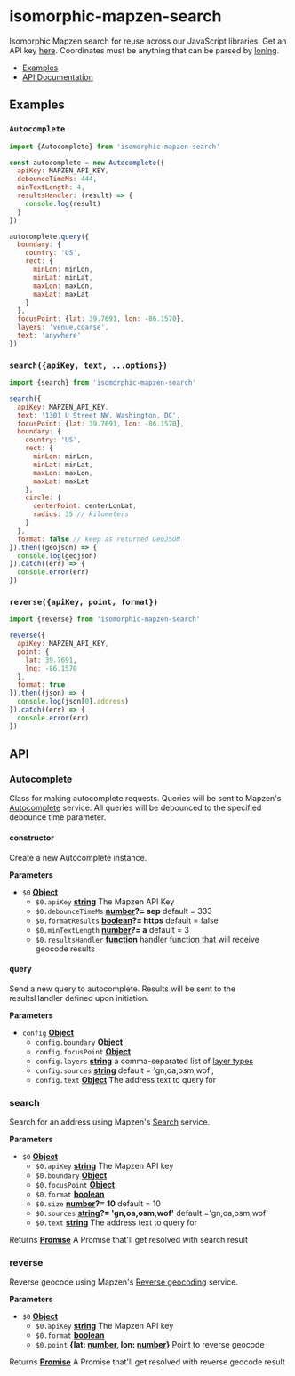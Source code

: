 # isomorphic-mapzen-search

Isomorphic Mapzen search for reuse across our JavaScript libraries. Get an API key [here](https://mapzen.com/developers). Coordinates must be anything that can be parsed by [lonlng](https://github.com/conveyal/lonlng).

-   [Examples](#examples)
-   [API Documentation](#api)

## Examples

### `Autocomplete`

```js
import {Autocomplete} from 'isomorphic-mapzen-search'

const autocomplete = new Autocomplete({
  apiKey: MAPZEN_API_KEY,
  debounceTimeMs: 444,
  minTextLength: 4,
  resultsHandler: (result) => {
    console.log(result)
  }
})

autocomplete.query({
  boundary: {
    country: 'US',
    rect: {
      minLon: minLon,
      minLat: minLat,
      maxLon: maxLon,
      maxLat: maxLat
    }
  },
  focusPoint: {lat: 39.7691, lon: -86.1570},
  layers: 'venue,coarse',
  text: 'anywhere'
})
```

### `search({apiKey, text, ...options})`

```js
import {search} from 'isomorphic-mapzen-search'

search({
  apiKey: MAPZEN_API_KEY,
  text: '1301 U Street NW, Washington, DC',
  focusPoint: {lat: 39.7691, lon: -86.1570},
  boundary: {
    country: 'US',
    rect: {
      minLon: minLon,
      minLat: minLat,
      maxLon: maxLon,
      maxLat: maxLat
    },
    circle: {
      centerPoint: centerLonLat,
      radius: 35 // kilometers
    }
  },
  format: false // keep as returned GeoJSON
}).then((geojson) => {
  console.log(geojson)
}).catch((err) => {
  console.error(err)
})
```

### `reverse({apiKey, point, format})`

```js
import {reverse} from 'isomorphic-mapzen-search'

reverse({
  apiKey: MAPZEN_API_KEY,
  point: {
    lat: 39.7691,
    lng: -86.1570
  },
  format: true
}).then((json) => {
  console.log(json[0].address)
}).catch((err) => {
  console.error(err)
})
```

## API

<!-- Generated by documentation.js. Update this documentation by updating the source code. -->

### Autocomplete

Class for making autocomplete requests.
Queries will be sent to
Mapzen's [Autocomplete](https://mapzen.com/documentation/search/autocomplete/)
service.
All queries will be debounced to the specified debounce time parameter.

#### constructor

Create a new Autocomplete instance.

**Parameters**

-   `$0` **[Object](https://developer.mozilla.org/en-US/docs/Web/JavaScript/Reference/Global_Objects/Object)**
    -   `$0.apiKey` **[string](https://developer.mozilla.org/en-US/docs/Web/JavaScript/Reference/Global_Objects/String)** The Mapzen API Key
    -   `$0.debounceTimeMs` **[number](https://developer.mozilla.org/en-US/docs/Web/JavaScript/Reference/Global_Objects/Number)?= sep** default = 333
    -   `$0.formatResults` **[boolean](https://developer.mozilla.org/en-US/docs/Web/JavaScript/Reference/Global_Objects/Boolean)?= https** default = false
    -   `$0.minTextLength` **[number](https://developer.mozilla.org/en-US/docs/Web/JavaScript/Reference/Global_Objects/Number)?= a** default = 3
    -   `$0.resultsHandler` **[function](https://developer.mozilla.org/en-US/docs/Web/JavaScript/Reference/Statements/function)** handler function that will receive geocode results

#### query

Send a new query to autocomplete.
Results will be sent to the resultsHandler defined upon initiation.

**Parameters**

-   `config` **[Object](https://developer.mozilla.org/en-US/docs/Web/JavaScript/Reference/Global_Objects/Object)**
    -   `config.boundary` **[Object](https://developer.mozilla.org/en-US/docs/Web/JavaScript/Reference/Global_Objects/Object)**
    -   `config.focusPoint` **[Object](https://developer.mozilla.org/en-US/docs/Web/JavaScript/Reference/Global_Objects/Object)**
    -   `config.layers` **[string](https://developer.mozilla.org/en-US/docs/Web/JavaScript/Reference/Global_Objects/String)** a comma-separated list of [layer types](https://mapzen.com/documentation/search/autocomplete/#layers)
    -   `config.sources` **[string](https://developer.mozilla.org/en-US/docs/Web/JavaScript/Reference/Global_Objects/String)** default = 'gn,oa,osm,wof',
    -   `config.text` **[Object](https://developer.mozilla.org/en-US/docs/Web/JavaScript/Reference/Global_Objects/Object)** The address text to query for

### search

Search for an address using
Mapzen's [Search](https://mapzen.com/documentation/search/search/)
service.

**Parameters**

-   `$0` **[Object](https://developer.mozilla.org/en-US/docs/Web/JavaScript/Reference/Global_Objects/Object)**
    -   `$0.apiKey` **[string](https://developer.mozilla.org/en-US/docs/Web/JavaScript/Reference/Global_Objects/String)** The Mapzen API key
    -   `$0.boundary` **[Object](https://developer.mozilla.org/en-US/docs/Web/JavaScript/Reference/Global_Objects/Object)**
    -   `$0.focusPoint` **[Object](https://developer.mozilla.org/en-US/docs/Web/JavaScript/Reference/Global_Objects/Object)**
    -   `$0.format` **[boolean](https://developer.mozilla.org/en-US/docs/Web/JavaScript/Reference/Global_Objects/Boolean)**
    -   `$0.size` **[number](https://developer.mozilla.org/en-US/docs/Web/JavaScript/Reference/Global_Objects/Number)?= 10** default = 10
    -   `$0.sources` **[string](https://developer.mozilla.org/en-US/docs/Web/JavaScript/Reference/Global_Objects/String)?= 'gn,oa,osm,wof'** default ='gn,oa,osm,wof'
    -   `$0.text` **[string](https://developer.mozilla.org/en-US/docs/Web/JavaScript/Reference/Global_Objects/String)** The address text to query for

Returns **[Promise](https://developer.mozilla.org/en-US/docs/Web/JavaScript/Reference/Global_Objects/Promise)** A Promise that'll get resolved with search result

### reverse

Reverse geocode using
Mapzen's [Reverse geocoding](https://mapzen.com/documentation/search/reverse/)
service.

**Parameters**

-   `$0` **[Object](https://developer.mozilla.org/en-US/docs/Web/JavaScript/Reference/Global_Objects/Object)**
    -   `$0.apiKey` **[string](https://developer.mozilla.org/en-US/docs/Web/JavaScript/Reference/Global_Objects/String)** The Mapzen API key
    -   `$0.format` **[boolean](https://developer.mozilla.org/en-US/docs/Web/JavaScript/Reference/Global_Objects/Boolean)**
    -   `$0.point` **{lat: [number](https://developer.mozilla.org/en-US/docs/Web/JavaScript/Reference/Global_Objects/Number), lon: [number](https://developer.mozilla.org/en-US/docs/Web/JavaScript/Reference/Global_Objects/Number)}** Point to reverse geocode

Returns **[Promise](https://developer.mozilla.org/en-US/docs/Web/JavaScript/Reference/Global_Objects/Promise)** A Promise that'll get resolved with reverse geocode result
